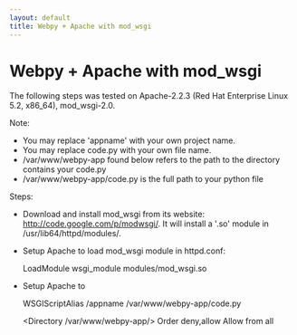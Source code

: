 ```yaml
---
layout: default
title: Webpy + Apache with mod_wsgi
---
```


# Webpy + Apache with mod_wsgi

The following steps was tested on Apache-2.2.3 (Red Hat Enterprise Linux 5.2, x86_64), mod_wsgi-2.0.

Note:

* You may replace 'appname' with your own project name.
* You may replace code.py with your own file name.
* /var/www/webpy-app found below refers to the path to the directory contains your code.py
* /var/www/webpy-app/code.py is the full path to your python file

Steps:
* Download and install mod_wsgi from its website: http://code.google.com/p/modwsgi/. It will install a '.so' module in /usr/lib64/httpd/modules/.
* Setup Apache to load mod_wsgi module in httpd.conf:

    LoadModule wsgi_module modules/mod_wsgi.so

* Setup Apache to 

    WSGIScriptAlias /appname /var/www/webpy-app/code.py

    <Directory /var/www/webpy-app/>
        Order deny,allow
        Allow from all
    </Directory>